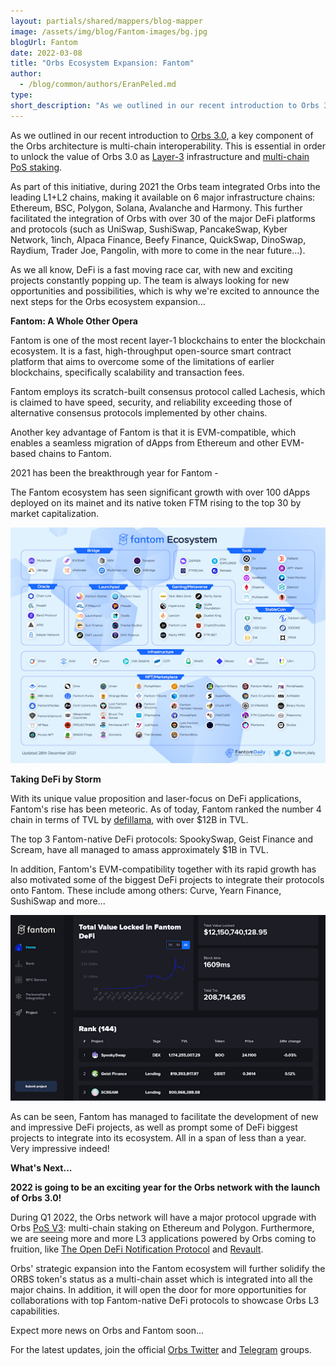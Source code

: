 ```yaml
---
layout: partials/shared/mappers/blog-mapper
image: /assets/img/blog/Fantom-images/bg.jpg
blogUrl: Fantom
date: 2022-03-08
title: "Orbs Ecosystem Expansion: Fantom"
author:
  - /blog/common/authors/EranPeled.md
type:
short_description: "As we outlined in our recent introduction to Orbs 3.0, a key component of the Orbs architecture is multi-chain interoperability. This is essential in order to unlock the value of Orbs 3.0 as Layer-3 infrastructure and multi-chain PoS staking."
---
```


As we outlined in our recent introduction to [Orbs 3.0](https://www.orbs.com/Orbs3.0/), a key component of the Orbs architecture is multi-chain interoperability. This is essential in order to unlock the value of Orbs 3.0 as [Layer-3](https://www.orbs.com/How-Orbs-Hybrid-Architecture-Is-Becoming-a-Game-Changer-in-DeFi/) infrastructure and [multi-chain PoS staking](https://www.orbs.com/polygon-staking/).

As part of this initiative, during 2021 the Orbs team integrated Orbs into the leading L1+L2 chains, making it available on 6 major infrastructure chains: Ethereum, BSC, Polygon, Solana, Avalanche and Harmony. This further facilitated the integration of Orbs with over 30 of the major DeFi platforms and protocols (such as UniSwap, SushiSwap, PancakeSwap, Kyber Network, 1inch, Alpaca Finance, Beefy Finance, QuickSwap, DinoSwap, Raydium, Trader Joe, Pangolin, with more to come in the near future...).

As we all know, DeFi is a fast moving race car, with new and exciting projects constantly popping up. The team is always looking for new opportunities and possibilities, which is why we're excited to announce the next steps for the Orbs ecosystem expansion...

**Fantom: A Whole Other Opera**

Fantom is one of the most recent layer-1 blockchains to enter the blockchain ecosystem. It is a fast, high-throughput open-source smart contract platform that aims to overcome some of the limitations of earlier blockchains, specifically scalability and transaction fees.

Fantom employs its scratch-built consensus protocol called Lachesis, which is claimed to have speed, security, and reliability exceeding those of alternative consensus protocols implemented by other chains.

Another key advantage of Fantom is that it is EVM-compatible, which enables a seamless migration of dApps from Ethereum and other EVM-based chains to Fantom.

2021 has been the breakthrough year for Fantom - 

The Fantom ecosystem has seen significant growth with over 100 dApps deployed on its mainet and its native token FTM rising to the top 30 by market capitalization.

![](/assets/img/blog/Fantom-images/image1.jpg)

**Taking DeFi by Storm**

With its unique value proposition and laser-focus on DeFi applications, Fantom's rise has been meteoric. As of today, Fantom ranked the number 4 chain in terms of TVL by [defillama](https://defillama.com/chain/Fantom), with over $12B in TVL.

The top 3 Fantom-native DeFi protocols: SpookySwap, Geist Finance and Scream, have all managed to amass approximately $1B in TVL. 

In addition, Fantom's EVM-compatibility together with its rapid growth has also motivated some of the biggest DeFi projects to integrate their protocols onto Fantom. These include among others: Curve, Yearn Finance, SushiSwap and more...

![](/assets/img/blog/Fantom-images/image2.jpg)

As can be seen, Fantom has managed to facilitate the development of new and impressive DeFi projects, as well as prompt some of DeFi biggest projects to integrate into its ecosystem. All in a span of less than a year. Very impressive indeed!

**What's Next...**

**2022 is going to be an exciting year for the Orbs network with the launch of Orbs 3.0!**

During Q1 2022, the Orbs network will have a major protocol upgrade with Orbs [PoS V3](https://www.orbs.com/polygon-staking/): multi-chain staking on Ethereum and Polygon. Furthermore, we are seeing more and more L3 applications powered by Orbs coming to fruition, like [The Open DeFi Notification Protocol](https://www.orbs.com/notifications-launch/) and [Revault](https://www.orbs.com/Revault-Network-to-Power-its-DeFi-Application-With-Orbs/).

Orbs' strategic expansion into the Fantom ecosystem will further solidify the ORBS token's status as a multi-chain asset which is integrated into all the major chains. In addition, it will open the door for more opportunities for collaborations with top Fantom-native DeFi protocols to showcase Orbs L3 capabilities.

Expect more news on Orbs and Fantom soon...

For the latest updates, join the official [Orbs Twitter](https://twitter.com/orbs_network) and [Telegram](https://t.me/OrbsNetwork) groups.
